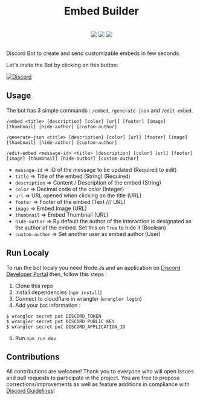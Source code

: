 <h1 align="center">Embed Builder</h1>
<p align=center>
<br/>
<a href="https://discord.com/api/oauth2/authorize?client_id=1093105357800357908&permissions=326417574976&scope=bot%20applications.commands"><img src="https://img.shields.io/badge/Discord-%235865F2.svg?style=for-the-badge&logo=discord&logoColor=white" /></a>
<img src="https://img.shields.io/badge/Cloudflare-F38020?style=for-the-badge&logo=Cloudflare&logoColor=white" />
<img src="https://img.shields.io/badge/node.js-6DA55F?style=for-the-badge&logo=node.js&logoColor=white" />
</p>

</br>
Discord Bot to create and send customizable embeds in few seconds.

Let's invite the Bot by clicking on this button:

[![Discord](https://img.shields.io/badge/Discord-%235865F2.svg?style=for-the-badge&logo=discord&logoColor=white)](https://discord.com/api/oauth2/authorize?client_id=1093105357800357908&permissions=326417574976&scope=bot%20applications.commands)

## Usage

The bot has 3 simple commands : `/embed`, `/generate-json` and `/edit-embed`:

```
/embed <title> [description] [color] [url] [footer] [image] [thumbnail] [hide-author] [custom-author]

/generate-json <title> [description] [color] [url] [footer] [image] [thumbnail] [hide-author] [custom-author]

/edit-embed <message-id> <title> [description] [color] [url] [footer] [image] [thumbnail] [hide-author] [custom-author]
```

- `message-id` => ID of the message to be updated (Required to edit)
- `title` => Title of the embed (String) (Required)
- `description` => Content / Description of the embed (String)
- `color` => Decimal code of the color (Integer)
- `url` => URL opened when clicking on the title (URL)
- `footer` => Footer of the embed (Text /// URL)
- `image` => Embed Image (URL)
- `thumbnail` => Embed Thumbnail (URL)
- `hide-author` => By default the author of the interaction is designated as the author of the embed. Set this on `True` to hide it (Boolean)
- `custom-author` => Set another user as embed author (User)

## Run Localy

To run the bot localy you need Node.Js and an application on [Discord Developer Portal](https://discord.com/developers/applications/) then, follow this steps :

1. Clone this repo
2. Install dependencies (`npm install`)
3. Connect to cloudflare in wrangler (`wrangler login`)
4. Add your bot information :

```
$ wrangler secret put DISCORD_TOKEN
$ wrangler secret put DISCORD_PUBLIC_KEY
$ wrangler secret put DISCORD_APPLICATION_ID
```

5. Run `npm run dev`

## Contributions

All contributions are welcome! Thank you to everyone who will open issues and pull requests to participate in the project. You are free to propose corrections/improvements as well as feature additions in compliance with [Discord Guidelines](https://discord.com/guidelines)!
